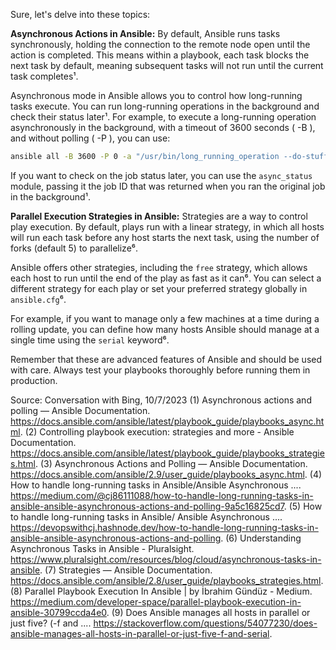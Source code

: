 Sure, let's delve into these topics:

**Asynchronous Actions in Ansible:**
By default, Ansible runs tasks synchronously, holding the connection to the remote node open until the action is completed. This means within a playbook, each task blocks the next task by default, meaning subsequent tasks will not run until the current task completes¹. 

Asynchronous mode in Ansible allows you to control how long-running tasks execute. You can run long-running operations in the background and check their status later¹. For example, to execute a long-running operation asynchronously in the background, with a timeout of 3600 seconds ( -B ), and without polling ( -P ), you can use:

```bash
ansible all -B 3600 -P 0 -a "/usr/bin/long_running_operation --do-stuff"
```

If you want to check on the job status later, you can use the `async_status` module, passing it the job ID that was returned when you ran the original job in the background¹.

**Parallel Execution Strategies in Ansible:**
Strategies are a way to control play execution. By default, plays run with a linear strategy, in which all hosts will run each task before any host starts the next task, using the number of forks (default 5) to parallelize⁶.

Ansible offers other strategies, including the `free` strategy, which allows each host to run until the end of the play as fast as it can⁶. You can select a different strategy for each play or set your preferred strategy globally in `ansible.cfg`⁶.

For example, if you want to manage only a few machines at a time during a rolling update, you can define how many hosts Ansible should manage at a single time using the `serial` keyword⁶.

Remember that these are advanced features of Ansible and should be used with care. Always test your playbooks thoroughly before running them in production.

Source: Conversation with Bing, 10/7/2023
(1) Asynchronous actions and polling — Ansible Documentation. https://docs.ansible.com/ansible/latest/playbook_guide/playbooks_async.html.
(2) Controlling playbook execution: strategies and more - Ansible Documentation. https://docs.ansible.com/ansible/latest/playbook_guide/playbooks_strategies.html.
(3) Asynchronous Actions and Polling — Ansible Documentation. https://docs.ansible.com/ansible/2.9/user_guide/playbooks_async.html.
(4) How to handle long-running tasks in Ansible/Ansible Asynchronous .... https://medium.com/@cj86111088/how-to-handle-long-running-tasks-in-ansible-ansible-asynchronous-actions-and-polling-9a5c16825cd7.
(5) How to handle long-running tasks in Ansible/ Ansible Asynchronous .... https://devopswithcj.hashnode.dev/how-to-handle-long-running-tasks-in-ansible-ansible-asynchronous-actions-and-polling.
(6) Understanding Asynchronous Tasks in Ansible - Pluralsight. https://www.pluralsight.com/resources/blog/cloud/asynchronous-tasks-in-ansible.
(7) Strategies — Ansible Documentation. https://docs.ansible.com/ansible/2.8/user_guide/playbooks_strategies.html.
(8) Parallel Playbook Execution In Ansible | by İbrahim Gündüz - Medium. https://medium.com/developer-space/parallel-playbook-execution-in-ansible-30799ccda4e0.
(9) Does Ansible manages all hosts in parallel or just five? (-f and .... https://stackoverflow.com/questions/54077230/does-ansible-manages-all-hosts-in-parallel-or-just-five-f-and-serial.
